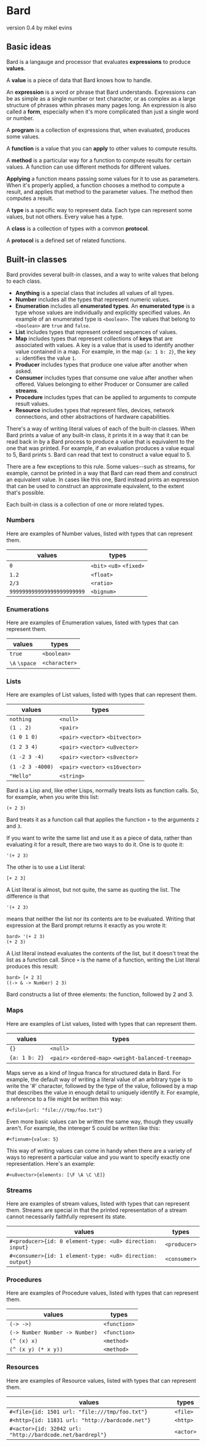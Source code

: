 # Bard
version 0.4
by mikel evins

## Basic ideas

Bard is a langauge and processor that evaluates **expressions** to produce **values**.

A **value** is a piece of data that Bard knows how to handle.

An **expression** is a word or phrase that Bard understands. Expressions can be as simple as a single number or text character, or as complex as a large structure of phrases wthin phrases many pages long. An expression is also called a **form**, especially when it's more complicated than just a single word or number.

A **program** is a collection of expressions that, when evaluated, produces some values.

A **function** is a value that you can **apply** to other values to compute results.

A **method** is a particular way for a function to compute results for certain values. A function can use different methods for different values.

**Applying** a function means passing some values for it to use as parameters. When it's properly applied, a function chooses a method to compute a result, and applies that method to the parameter values. The method then computes a result.

A **type** is a specific way to represent data. Each type can represent some values, but not others. Every value has a type.

A **class** is a collection of types with a common **protocol**.

A **protocol** is a defined set of related functions.

## Built-in classes

Bard provides several built-in classes, and a way to write values that belong to each class.

* **Anything** is a special class that includes all values of all types.
* **Number** includes all the types that represent numeric values.
* **Enumeration** includes all **enumerated types**. An **enumerated type** is a type whose values are individually and explicitly specified values. An example of an enumerated type is `<boolean>`. The values that belong to `<boolean>` are `true` and `false`.
* **List** includes types that represent ordered sequences of values.
* **Map** includes types that represent collections of **keys** that are associated with values. A key is a value that is used to identify another value contained in a map. For example, in the map `{a: 1 b: 2}`, the key `a:` identifies the value `1`.
* **Producer** includes types that produce one value after another when asked.
* **Consumer** includes types that consume one value after another when offered. Values belonging to either Producer or Consumer are called **streams**.
* **Procedure** includes types that can be applied to arguments to compute result values.
* **Resource** includes types that represent files, devices, network connections, and other abstractions of hardware capabilities.

There's a way of writing literal values of each of the built-in classes. When Bard prints a value of any built-in class, it prints it in a way that it can be read back in by a Bard process to produce a value that is equivalent to the one that was printed. For example, if an evaluation produces a value equal to 5, Bard prints `5`. Bard can read that text to construct a value equal to 5.

There are a few exceptions to this rule. Some values--such as streams, for example, cannot be printed in a way that Bard can read them and construct an equivalent value. In cases like this one, Bard instead prints an expression that can be used to construct an approximate equivalent, to the extent that's possible.

Each built-in class is a collection of one or more related types.

### Numbers

Here are examples of Number values, listed with types that can represent them. 


| values | types |
| --- | ------------------------- |
| `0` | `<bit>` `<u8>` `<fixed>` |
| `1.2` | `<float>` |
| `2/3` | `<ratio>` |
| `999999999999999999999999` | `<bignum>` |


### Enumerations

Here are examples of Enumeration values, listed with types that can represent them. 

| values | types |
| --- | ------------------------- |
| `true` | `<boolean>` |
| `\A` `\space` | `<character>` |

### Lists

Here are examples of List values, listed with types that can represent them. 

| values | types |
| - | ------------------------- |
| `nothing` | `<null>` |
| `(1 . 2)` | `<pair>` |
| `(1 0 1 0)` | `<pair>` `<vector>` `<bitvector>` |
| `(1 2 3 4)` | `<pair>` `<vector>` `<u8vector>` |
| `(1 -2 3 -4)` | `<pair>` `<vector>` `<s8vector>` |
| `(1 -2 3 -4000)` | `<pair>` `<vector>` `<s16vector>` |
| `"Hello"` | `<string>` |

Bard is a Lisp and, like other Lisps, normally treats lists as function calls. So, for example, when you write this list:

    (+ 2 3)
    
Bard treats it as a function call that applies the function `+` to the arguments `2` and `3`. 

If you want to write the same list and use it as a piece of data, rather than evaluating it for a result, there are two ways to do it. One is to quote it:

    '(+ 2 3)
    
The other is to use a List literal:

    [+ 2 3]
    
A List literal is almost, but not quite, the same as quoting the list. The difference is that

    '(+ 2 3)
    
means that neither the list nor its contents are to be evaluated. Writing that expression at the Bard prompt returns it exactly as you wrote it:

    bard> '(+ 2 3)
    (+ 2 3)
    
A List literal instead evaluates the contents of the list, but it doesn't treat the list as a function call. Since `+` is the name of a function, writing the List literal produces this result:

    bard> [+ 2 3]
    ((-> & -> Number) 2 3)

Bard constructs a list of three elements: the function, followed by 2 and 3.

### Maps

Here are examples of List values, listed with types that can represent them. 

| values | types |
| - | ------------------------- |
| `{}` | `<null>` |
| `{a: 1 b: 2}` | `<pair>` `<ordered-map>` `<weight-balanced-treemap>` |

Maps serve as a kind of lingua franca for structured data in Bard. For example, the default way of writing a literal value of an arbitrary type is to write the '#' character, followed by the type of the value, followed by a map that describes the value in enough detail to uniquely identify it. For example, a reference to a file might be written this way:

    #<file>{url: "file:///tmp/foo.txt"}
    
Even more basic values can be written the same way, though they usually aren't. For example, the intereger 5 could be written like this:

    #<fixnum>{value: 5}

This way of writing values can come in handy when there are a variety of ways to represent a particular value and you want to specify exactly one representation. Here's an example:

    #<u8vector>{elements: [\F \A \C \E]}

### Streams

Here are examples of stream values, listed with types that can represent them. Streams are special in that the printed representation of a stream cannot necessarily faithfully represent its state.

| values | types |
| - | ------------------------- |
| `#<producer>{id: 0 element-type: <u8> direction: input}` | `<producer>` |
| `#<consumer>{id: 1 element-type: <u8> direction: output}` | `<consumer>` |

### Procedures

Here are examples of Procedure values, listed with types that can represent them. 

| values | types |
| - | ------------------------- |
| `(-> ->)` | `<function>` |
| `(-> Number Number -> Number)` | `<function>` |
| `(^ (x) x)` | `<method>` |
| `(^ (x y) (* x y))` | `<method>` |

### Resources

Here are examples of Resource values, listed with types that can represent them. 

| values | types |
| - | ------------------------- |
| `#<file>{id: 1501 url: "file:///tmp/foo.txt"}` | `<file>` |
| `#<http>{id: 11831 url: "http://bardcode.net"}` | `<http>` |
| `#<actor>{id: 32042 url: "http://bardcode.net/bardrepl"}` | `<actor>` |

